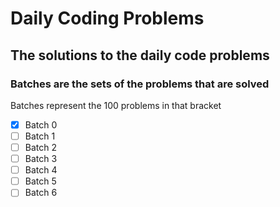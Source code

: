 # Daily Coding Problems

## The solutions to the daily code problems

### Batches are the sets of the problems that are solved
Batches represent the 100 problems in that bracket
 - [x] Batch 0
 - [ ] Batch 1
 - [ ] Batch 2
 - [ ] Batch 3
 - [ ] Batch 4
 - [ ] Batch 5
 - [ ] Batch 6
